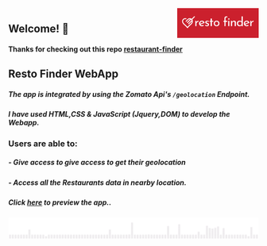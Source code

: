 <a href="https://resto-finder-webapp.netlify.app/">
    <img src="imgs/RestoFinderLogo.png" alt=""  align="right" height="60">
</a>

## Welcome! 👋

#### Thanks for checking out this repo [restaurant-finder](https://github.com/beharavenkatasatyaprasad/restaurant-finder/)

## Resto Finder WebApp

##### The app is integrated by using the Zomato Api's `/geolocation` Endpoint.

##### I have used HTML,CSS & JavaScript (Jquery,DOM) to develop the Webapp.

### Users are able to:

##### - Give access to give access to get their geolocation

##### - Access all the Restaurants data in nearby location.

##### Click [here](https://resto-finder-webapp.netlify.app/) to preview the app..

<img  src="https://github.com/beharavenkatasatyaprasad/beharavenkatasatyaprasad/blob/main/gifs/bars.gif" alt=""/>
